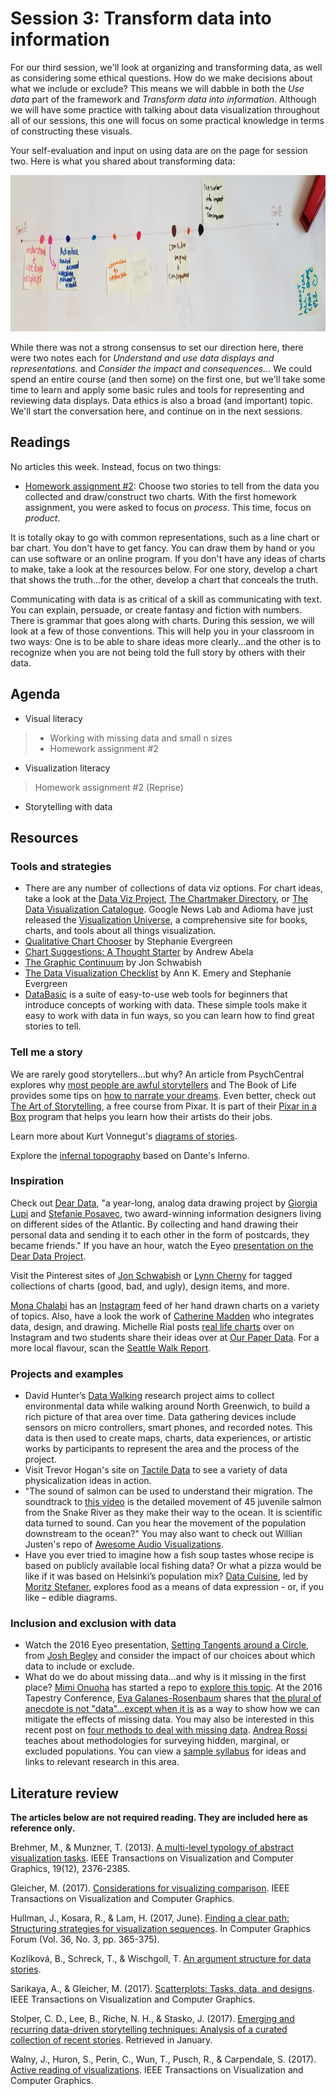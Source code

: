 # Session 3: Transform data into information #

For our third session, we'll look at organizing and transforming data, as well as considering some ethical questions. How do we make decisions about what we include or exclude? This means we will dabble in both the *Use data* part of the framework and *Transform data into information*. Although we will have some practice with talking about data visualization throughout all of our sessions, this one will focus on some practical knowledge in terms of constructing these visuals.

Your self-evaluation and input on using data are on the page for session two. Here is what you shared about transforming data:

<p align="center"> 
<img src="https://github.com/tlricherson/TESC_MIT_Data/blob/master/graphics/Transform%20data.jpg" height="250">
</p>

While there was not a strong consensus to set our direction here, there were two notes each for *Understand and use data displays and representations.* and *Consider the impact and consequences...* We could spend an entire course (and then some) on the first one, but we'll take some time to learn and apply some basic rules and tools for representing and reviewing data displays. Data ethics is also a broad (and important) topic. We'll start the conversation here, and continue on in the next sessions.

## Readings ##
No articles this week. Instead, focus on two things:
* [Homework assignment #2](https://github.com/tlricherson/TESC_MIT_Data/blob/master/handouts/Homework%20Assignment%202.pdf): Choose two stories to tell from the data you collected and draw/construct two charts. With the first homework assignment, you were asked to focus on *process*. This time, focus on *product*. 

It is totally okay to go with common representations, such as a line chart or bar chart. You don't have to get fancy. You can draw them by hand or you can use software or an online program. If you don't have any ideas of charts to make, take a look at the resources below. For one story, develop a chart that shows the truth...for the other, develop a chart that conceals the truth.

Communicating with data is as critical of a skill as communicating with text. You can explain, persuade, or create fantasy and fiction with numbers. There is grammar that goes along with charts. During this session, we will look at a few of those conventions. This will help you in your classroom in two ways: One is to be able to share ideas more clearly...and the other is to recognize when you are not being told the full story by others with their data.

## Agenda ##
* Visual literacy
> * Working with missing data and small n sizes
> * Homework assignment #2 
* Visualization literacy
> Homework assignment #2 (Reprise)
* Storytelling with data


## Resources ##

### Tools and strategies ###
* There are any number of collections of data viz options. For chart ideas, take a look at the [Data Viz Project](http://datavizproject.com), [The Chartmaker Directory](http://chartmaker.visualisingdata.com/), or [The Data Visualization Catalogue](http://www.datavizcatalogue.com/). Google News Lab and Adioma have just released the [Visualization Universe](http://visualizationuniverse.com/), a comprehensive site for books, charts, and tools about all things visualization.
* [Qualitative Chart Chooser](http://stephanieevergreen.com/wp-content/uploads/2016/11/Qualitative-Chooser-2.0.pdf) by Stephanie Evergreen
* [Chart Suggestions: A Thought Starter](http://extremepresentation.typepad.com/files/choosing-a-good-chart-09.pdf) by Andrew Abela
* [The Graphic Continuum](https://policyviz.com/2014/09/09/graphic-continuum/) by Jon Schwabish
* [The Data Visualization Checklist](http://annkemery.com/wp-content/uploads/2016/10/DataVizChecklist_May2016.pdf) by Ann K. Emery and Stephanie Evergreen
* [DataBasic](https://databasic.io/en/) is a suite of easy-to-use web tools for beginners that introduce concepts of working with data. These simple tools make it easy to work with data in fun ways, so you can learn how to find great stories to tell.

### Tell me a story ###
We are rarely good storytellers...but why? An article from PsychCentral explores why [most people are awful storytellers](https://psychcentral.com/news/2017/02/15/why-most-people-are-awful-storytellers/116460.html) and The Book of Life provides some tips on [how to narrate your dreams](http://www.thebookoflife.org/how-to-narrate-your-dreams/). Even better, check out [The Art of Storytelling](https://www.khanacademy.org/partner-content/pixar/storytelling), a free course from Pixar. It is part of their [Pixar in a Box](https://www.khanacademy.org/partner-content/pixar) program that helps you learn how their artists do their jobs.

Learn more about Kurt Vonnegut's [diagrams of stories](https://www.washingtonpost.com/news/wonk/wp/2015/02/09/kurt-vonnegut-graphed-the-worlds-most-popular-stories/?utm_term=.7faeb0f90a4a).

Explore the [infernal topography](http://www.alpacaprojects.com/inferno/en/) based on Dante's Inferno. 

### Inspiration ###
Check out [Dear Data](http://www.dear-data.com/theproject), "a year-long, analog data drawing project by [Giorgia Lupi](https://twitter.com/giorgialupi) and [Stefanie Posavec](https://twitter.com/stefpos), two award-winning information designers living on different sides of the Atlantic. By collecting and hand drawing their personal data and sending it to each other in the form of postcards, they became friends." If you have an hour, watch the Eyeo [presentation on the Dear Data Project](https://vimeo.com/133608605).

Visit the Pinterest sites of [Jon Schwabish](https://www.pinterest.com/jonschwabish/) or [Lynn Cherny](https://www.pinterest.com/arnicas/) for tagged collections of charts (good, bad, and ugly), design items, and more.

[Mona Chalabi](https://twitter.com/MonaChalabi) has an [Instagram](https://www.instagram.com/monachalabi/) feed of her hand drawn charts on a variety of topics. Also, have a look the work of [Catherine Madden](https://twitter.com/catmule) who integrates data, design, and drawing. Michelle Rial posts [real life charts](https://www.instagram.com/realifecharts/) over on Instagram and two students share their ideas over at [Our Paper Data](https://ourpaperdata.wordpress.com/). For a more local flavour, scan the [Seattle Walk Report](https://www.instagram.com/seattlewalkreport/).

### Projects and examples ###
* David Hunter’s [Data Walking](http://www.corruptedfiles.org.uk/portfolio/data-walking/) research project aims to collect environmental data while walking around North Greenwich, to build a rich picture of that area over time. Data gathering devices include sensors on micro controllers, smart phones, and recorded notes. This data is then used to create maps, charts, data experiences, or artistic works by participants to represent the area and the process of the project.
* Visit Trevor Hogan's site on [Tactile Data](http://tactiledata.net/) to see a variety of data physicalization ideas in action.
* "The sound of salmon can be used to understand their migration. The soundtrack to [this video](https://www.youtube.com/watch?v=bhpHi8TOryY) is the detailed movement of 45 juvenile salmon from the Snake River as they make their way to the ocean. It is scientific data turned to sound. Can you hear the movement of the population downstream to the ocean?" You may also want to check out Willian Justen's repo of [Awesome Audio Visualizations](https://github.com/willianjusten/awesome-audio-visualization).
* Have you ever tried to imagine how a fish soup tastes whose recipe is based on publicly available local fishing data? Or what a pizza would be like if it was based on Helsinki’s population mix? [Data Cuisine](http://data-cuisine.net/), led by [Moritz Stefaner](https://twitter.com/moritz_stefaner), explores food as a means of data expression - or, if you like – edible diagrams.

### Inclusion and exclusion with data ###
* Watch the 2016 Eyeo presentation, [Setting Tangents around a Circle](https://vimeo.com/channels/eyeo2016/176869833), from [Josh Begley](https://twitter.com/joshbegley) and consider the impact of our choices about which data to include or exclude.
* What do we do about missing data...and why is it missing in the first place? [Mimi Onuoha](https://twitter.com/thistimeitsmimi) has started a repo to [explore this topic](https://github.com/MimiOnuoha/missing-datasets). At the 2016 Tapestry Conference, [Eva Galanes-Rosenbaum](https://twitter.com/NotoriousEGR) shares that [the plural of anecdote is not "data"...except when it is](http://www.tapestryconference.com/blog/2016/plural-anecdote-not-data%E2%80%94except-when-it) as a way to show how we can mitigate the effects of missing data. You may also be interested in this recent post on [four methods to deal with missing data](https://blog.socialcops.com/academy/resources/4-methods-missing-data/). [Andrea Rossi](https://twitter.com/rossiarossi) teaches about methodologies for surveying hidden, marginal, or excluded populations. You can view a [sample syllabus](https://www.shareweb.ch/site/DDLGN/news/Site%20Assets/2Q%20-%20Andrea%20Rossi%20-2016%20%20Applied%20Research%20Methods%20with%20Hiddan%20and%20Marginal%20populations.pdf) for ideas and links to relevant research in this area.


## Literature review ##
**The articles below are not required reading. They are included here as reference only.**

Brehmer, M., & Munzner, T. (2013). [A multi-level typology of abstract visualization tasks](https://www.cs.ubc.ca/labs/imager/tr/2013/MultiLevelTaskTypology/brehmer_infovis13.pdf). IEEE Transactions on Visualization and Computer Graphics, 19(12), 2376-2385.

Gleicher, M. (2017). [Considerations for visualizing comparison](https://graphics.cs.wisc.edu/Papers/2018/Gle18/viscomp.pdf). IEEE Transactions on Visualization and Computer Graphics.

Hullman, J., Kosara, R., & Lam, H. (2017, June). [Finding a clear path: Structuring strategies for visualization sequences](https://research.tableau.com/sites/default/files/Hullman-EuroVis-2017.pdf). In Computer Graphics Forum (Vol. 36, No. 3, pp. 365-375).

Kozlíková, B., Schreck, T., & Wischgoll, T. [An argument structure for data stories](https://research.tableau.com/sites/default/files/Kosara-EuroVis-2017.pdf).

Sarikaya, A., & Gleicher, M. (2017). [Scatterplots: Tasks, data, and designs](https://graphics.cs.wisc.edu/Papers/2018/SG18/scatterplots-preprint.pdf). IEEE Transactions on Visualization and Computer Graphics.

Stolper, C. D., Lee, B., Riche, N. H., & Stasko, J. (2017). [Emerging and recurring data-driven storytelling techniques: Analysis of a curated collection of recent stories](https://www.microsoft.com/en-us/research/wp-content/uploads/2016/04/MSR-TR-2016-14-Storytelling-Techniques.pdf). Retrieved in January.

Walny, J., Huron, S., Perin, C., Wun, T., Pusch, R., & Carpendale, S. (2017). [Active reading of visualizations](http://openaccess.city.ac.uk/18385/1/2018_VIS_activeReading.pdf). IEEE Transactions on Visualization and Computer Graphics.
